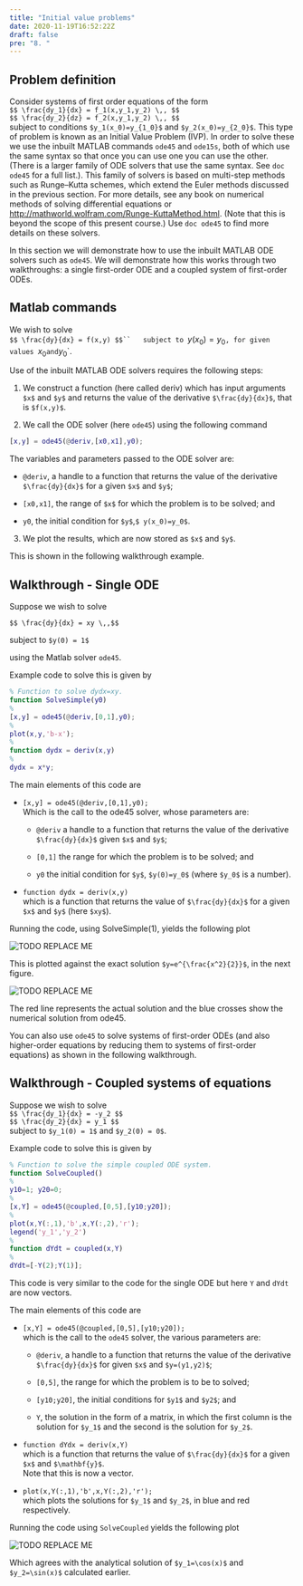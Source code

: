 ```yaml
---
title: "Initial value problems"
date: 2020-11-19T16:52:22Z
draft: false
pre: "8. "
---
```



## Problem definition  

Consider systems of first order equations of the form  
`$$ \frac{dy_1}{dx} = f_1(x,y_1,y_2) \,, $$`  
`$$ \frac{dy_2}{dz} = f_2(x,y_1,y_2) \,, $$`  
subject to conditions `$y_1(x_0)=y_{1_0}$` and `$y_2(x_0)=y_{2_0}$`. This type of problem is known as an Initial Value Problem (IVP). In order to solve these we use the inbuilt MATLAB commands `ode45` and `ode15s`, both of which use the same syntax so that once you can use one you can use the other. (There is a larger family of ODE solvers that use the same syntax. See `doc ode45` for a full list.). This family of solvers is based on multi-step methods such as Runge–Kutta schemes, which extend the Euler methods discussed in the previous section. For more details, see any book on numerical methods of solving differential equations or http://mathworld.wolfram.com/Runge-KuttaMethod.html. (Note that this is beyond the scope of this present course.) Use `doc ode45` to find more details on these solvers.  

In this section we will demonstrate how to use the inbuilt MATLAB ODE solvers such as `ode45`. We will demonstrate how this works through two walkthroughs: a single first-order ODE and a coupled system of first-order ODEs. 


## Matlab commands  

We wish to solve  
`$$ \frac{dy}{dx} = f(x,y) $$``  
subject to `$y(x_0) = y_0$`, for given values `$x_0$` and `$y_0$`.  

Use of the inbuilt MATLAB ODE solvers requires the following steps:  

1. We construct a function (here called deriv) which has input arguments `$x$` and `$y$` and returns the value of the derivative `$\frac{dy}{dx}$`, that is `$f(x,y)$`.  

2. We call the ODE solver (here `ode45`) using the following command  

```matlab
[x,y] = ode45(@deriv,[x0,x1],y0);
```  

The variables and parameters passed to the ODE solver are:  

- `@deriv`, a handle to a function that returns the value of the derivative `$\frac{dy}{dx}$` for a given `$x$` and `$y$`;  

- `[x0,x1]`, the range of `$x$` for which the problem is to be solved; and  

- `y0`, the initial condition for `$y$`,`$ y(x_0)=y_0$`.  

3. We plot the results, which are now stored as `$x$` and `$y$`.  

This is shown in the following walkthrough example.


## Walkthrough - Single ODE  

Suppose we wish to solve  

`$$ \frac{dy}{dx} = xy \,,$$`  

subject to `$y(0) = 1$`  

using the Matlab solver `ode45`.  

Example code to solve this is given by  

```matlab
% Function to solve dydx=xy.
function SolveSimple(y0)
%
[x,y] = ode45(@deriv,[0,1],y0);
%
plot(x,y,'b-x');
%
function dydx = deriv(x,y)
%
dydx = x*y;
```

The main elements of this code are  

- `[x,y] = ode45(@deriv,[0,1],y0);`  
Which is the call to the ode45 solver, whose parameters are:

    - `@deriv` a handle to a function that returns the value of the derivative `$\frac{dy}{dx}$` given `$x$` and `$y$`;  

    - `[0,1]` the range for which the problem is to be solved; and  

    - `y0` the initial condition for `$y$`, `$y(0)=y_0$` (where `$y_0$` is a number).  

- `function dydx = deriv(x,y)`  
which is a function that returns the value of `$\frac{dy}{dx}$` for a given `$x$` and `$y$` (here `$xy$`).  

Running the code, using SolveSimple(1), yields the following plot 

![TODO REPLACE ME](/ScientificComputingInMatlab/images/1_5_doc_fft.png?classes=matlab-screenshot)  

This is plotted against the exact solution `$y=e^{\frac{x^2}{2}}$`, in the next figure.  

![TODO REPLACE ME](/ScientificComputingInMatlab/images/1_5_doc_fft.png?classes=matlab-screenshot)  

The red line represents the actual solution and the blue crosses show the numerical solution from ode45.  

You can also use `ode45` to solve systems of first-order ODEs (and also higher-order equations by reducing them to systems of first-order equations) as shown in the following walkthrough.  



## Walkthrough - Coupled systems of equations  

Suppose we wish to solve  
`$$ \frac{dy_1}{dx} = -y_2 $$`  
`$$ \frac{dy_2}{dx} = y_1 $$`  
subject to `$y_1(0) = 1$` and `$y_2(0) = 0$`.  

Example code to solve this is given by  

```matlab
% Function to solve the simple coupled ODE system.
function SolveCoupled()
%
y10=1; y20=0;
%
[x,Y] = ode45(@coupled,[0,5],[y10;y20]);
%
plot(x,Y(:,1),'b',x,Y(:,2),'r');
legend('y_1','y_2')
%
function dYdt = coupled(x,Y)
%
dYdt=[-Y(2);Y(1)];
```  

This code is very similar to the code for the single ODE but here `Y` and `dYdt` are now vectors.  

The main elements of this code are  

- `[x,Y] = ode45(@coupled,[0,5],[y10;y20]);`  
which is the call to the `ode45` solver, the various parameters are:  

    - `@deriv`, a handle to a function that returns the value of the derivative `$\frac{dy}{dx}$` for given `$x$` and `$y=(y1,y2)$`;  

    - `[0,5]`, the range for which the problem is to be to solved;  

    - `[y10;y20]`, the initial conditions for `$y1$` and `$y2$`; and  

    - `Y`, the solution in the form of a matrix, in which the first column is the solution for `$y_1$` and the second is the solution for `$y_2$`.  

- `function dYdx = deriv(x,Y)`  
which is a function that returns the value of `$\frac{dy}{dx}$` for a given `$x$` and `$\mathbf{y}$`.  
Note that this is now a vector.  

- `plot(x,Y(:,1),'b',x,Y(:,2),'r');`  
which plots the solutions for `$y_1$` and `$y_2$`, in blue and red respectively.  

Running the code using `SolveCoupled` yields the following plot  

![TODO REPLACE ME](/ScientificComputingInMatlab/images/1_5_doc_fft.png?classes=matlab-screenshot)  

Which agrees with the analytical solution of `$y_1=\cos(x)$` and `$y_2=\sin(x)$` calculated earlier.  
